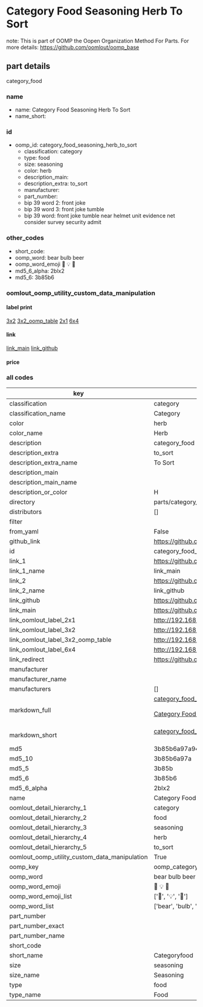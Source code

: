 # Category Food Seasoning Herb To Sort  

note: This is part of OOMP the Oopen Organization Method For Parts. For more details: https://github.com/oomlout/oomp_base

##  part details
  



category_food



### name
* name: Category Food Seasoning Herb To Sort
* name_short: 
### id
* oomp_id: category_food_seasoning_herb_to_sort
  * classification: category
  * type: food
  * size: seasoning
  * color: herb
  * description_main: 
  * description_extra: to_sort
  * manufacturer: 
  * part_number: 
  * bip 39 word 2: front joke
  * bip 39 word 3: front joke tumble
  * bip 39 word: front joke tumble near helmet unit evidence net consider survey security admit

### other_codes
* short_code: 
* oomp_word: bear bulb beer
* oomp_word_emoji :bear: :bulb: :beer:
* md5_6_alpha: 2blx2
* md5_6: 3b85b6






### oomlout_oomp_utility_custom_data_manipulation
#### label print
[3x2](http://192.168.1.245:1112/?label=oomp%202blx2)
[3x2_oomp_table](http://192.168.1.108:1112/?label=oomp%202blx2)
[2x1](http://192.168.1.242:1112/?label=oomp%202blx2)
[6x4](http://192.168.1.55:1112/?label=oomp%202blx2)    

#### link

[link_main](https://github.com/oomlout/oomlout_oomp_version_1_messy/tree/main/parts/category_food_seasoning_herb_to_sort) [link_github](https://github.com/oomlout/oomlout_oomp_version_1_messy/tree/main/parts/category_food_seasoning_herb_to_sort)                             

#### price







### all codes 
| key | value |  
| --- | --- |  
| classification | category |  
| classification_name | Category |  
| color | herb |  
| color_name | Herb |  
| description | category_food |  
| description_extra | to_sort |  
| description_extra_name | To Sort |  
| description_main |  |  
| description_main_name |  |  
| description_or_color | H  |  
| directory | parts/category_food_seasoning_herb_to_sort |  
| distributors | [] |  
| filter |  |  
| from_yaml | False |  
| github_link | https://github.com/oomlout/oomlout_oomp_part_src/tree/main/parts/category_food_seasoning_herb_to_sort |  
| id | category_food_seasoning_herb_to_sort |  
| link_1 | https://github.com/oomlout/oomlout_oomp_version_1_messy/tree/main/parts/category_food_seasoning_herb_to_sort |  
| link_1_name | link_main |  
| link_2 | https://github.com/oomlout/oomlout_oomp_version_1_messy/tree/main/parts/category_food_seasoning_herb_to_sort |  
| link_2_name | link_github |  
| link_github | https://github.com/oomlout/oomlout_oomp_version_1_messy/tree/main/parts/category_food_seasoning_herb_to_sort |  
| link_main | https://github.com/oomlout/oomlout_oomp_version_1_messy/tree/main/parts/category_food_seasoning_herb_to_sort |  
| link_oomlout_label_2x1 | http://192.168.1.242:1112/?label=oomp%202blx2 |  
| link_oomlout_label_3x2 | http://192.168.1.245:1112/?label=oomp%202blx2 |  
| link_oomlout_label_3x2_oomp_table | http://192.168.1.108:1112/?label=oomp%202blx2 |  
| link_oomlout_label_6x4 | http://192.168.1.55:1112/?label=oomp%202blx2 |  
| link_redirect | https://github.com/oomlout/oomlout_oomp_version_1_messy/tree/main/parts/category_food_seasoning_herb_to_sort |  
| manufacturer |  |  
| manufacturer_name |  |  
| manufacturers | [] |  
| markdown_full | [category_food_seasoning_herb_to_sort](none)<br>[](none)<br>[Category Food Seasoning Herb To Sort](none)<br><br> |  
| markdown_short | [category_food_seasoning_herb_to_sort](none)<br><br> |  
| md5 | 3b85b6a97a94a9bbb6b57939d49e12ea |  
| md5_10 | 3b85b6a97a |  
| md5_5 | 3b85b |  
| md5_6 | 3b85b6 |  
| md5_6_alpha | 2blx2 |  
| name | Category Food Seasoning Herb To Sort |  
| oomlout_detail_hierarchy_1 | category |  
| oomlout_detail_hierarchy_2 | food |  
| oomlout_detail_hierarchy_3 | seasoning |  
| oomlout_detail_hierarchy_4 | herb |  
| oomlout_detail_hierarchy_5 | to_sort |  
| oomlout_oomp_utility_custom_data_manipulation | True |  
| oomp_key | oomp_category_food_seasoning_herb_to_sort |  
| oomp_word | bear bulb beer |  
| oomp_word_emoji | :bear: :bulb: :beer: |  
| oomp_word_emoji_list | [':bear:', ':bulb:', ':beer:'] |  
| oomp_word_list | ['bear', 'bulb', 'beer'] |  
| part_number |  |  
| part_number_exact |  |  
| part_number_name |  |  
| short_code |  |  
| short_name | Categoryfood |  
| size | seasoning |  
| size_name | Seasoning |  
| type | food |  
| type_name | Food |  
